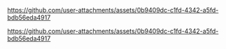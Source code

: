 

https://github.com/user-attachments/assets/0b9409dc-c1fd-4342-a5fd-bdb56eda4917



https://github.com/user-attachments/assets/0b9409dc-c1fd-4342-a5fd-bdb56eda4917

